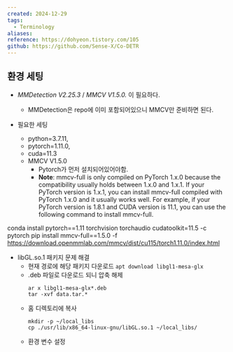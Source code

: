```yaml
---
created: 2024-12-29
tags:
  - Terminology
aliases: 
reference: https://dohyeon.tistory.com/105
github: https://github.com/Sense-X/Co-DETR
---
```

## 환경 세팅
- *MMDetection V2.25.3* / *MMCV V1.5.0.* 이 필요하다.
	- MMDetection은 repo에 이미 포함되어있으니 MMCV만 준비하면 된다.

- 필요한 세팅
	- python=3.7.11,
	- pytorch=1.11.0,
	- cuda=11.3
	- MMCV V1.5.0
		- Pytorch가 먼저 설치되어있어야함.
		- **Note**: mmcv-full is only compiled on PyTorch 1.x.0 because the compatibility usually holds between 1.x.0 and 1.x.1. If your PyTorch version is 1.x.1, you can install mmcv-full compiled with PyTorch 1.x.0 and it usually works well. For example, if your PyTorch version is 1.8.1 and CUDA version is 11.1, you can use the following command to install mmcv-full.

conda install pytorch==1.11 torchvision torchaudio cudatoolkit=11.5 -c pytorch
pip install mmcv-full==1.5.0 -f https://download.openmmlab.com/mmcv/dist/cu115/torch1.11.0/index.html


- libGL.so.1 패키지 문제 해결
	- 현재 경로에 해당 패키지 다운로드
		```apt download libgl1-mesa-glx```
	- .deb 파일로 다운로드 되니 압축 해제
		```
		ar x libgl1-mesa-glx*.deb 
		tar -xvf data.tar.* 
		```
	- 홈 디렉토리에 복사
		```
		mkdir -p ~/local_libs
		cp ./usr/lib/x86_64-linux-gnu/libGL.so.1 ~/local_libs/
		```
	- 환경 변수 설정
